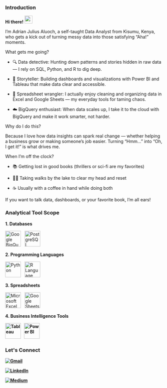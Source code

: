 <div align="left">
  
### <b>Introduction</b>

</div>

<b>Hi there! <img src="https://emojis.slackmojis.com/emojis/images/1536351075/4594/blob-wave.gif" width="25"/></b>

I’m Adrian Julius Aluoch, a self-taught Data Analyst from Kisumu, Kenya, who gets a kick out of turning messy data into those satisfying “Aha!” moments.

What gets me going?

  - 🔍 Data detective: Hunting down patterns and stories hidden in raw data — I rely on SQL, Python, and R to dig deep.
  
  - 🎨 Storyteller: Building dashboards and visualizations with Power BI and Tableau that make data clear and accessible.
  
  - 🧹 Spreadsheet wrangler: I actually enjoy cleaning and organizing data in Excel and Google Sheets — my everyday tools for taming chaos.
  
  - ☁️ BigQuery enthusiast: When data scales up, I take it to the cloud with BigQuery and make it work smarter, not harder.

Why do I do this?

Because I love how data insights can spark real change — whether helping a business grow or making someone’s job easier. Turning “Hmm...” into “Oh, I get it!” is what drives me.

When I’m off the clock?

  - 📚 Getting lost in good books (thrillers or sci-fi are my favorites)
  
  - 🚶‍♂️ Taking walks by the lake to clear my head and reset
  
  - ☕ Usually with a coffee in hand while doing both

If you want to talk data, dashboards, or your favorite book, I’m all ears!

<div align="left">
  
### <b>Analytical Tool Scope</b>

</div>

<b>1. Databases</b>

[<img src="https://www.vectorlogo.zone/logos/google_bigquery/google_bigquery-icon.svg" height="50" alt="Google BigQuery" />](https://cloud.google.com/bigquery)&nbsp;&nbsp;
[<img src="https://upload.wikimedia.org/wikipedia/commons/2/29/Postgresql_elephant.svg" height="50" width="50" alt="PostgreSQL" />](https://www.postgresql.org/)&nbsp;&nbsp;

<b>2. Programming Languages</b>

[<img src="https://upload.wikimedia.org/wikipedia/commons/thumb/c/c3/Python-logo-notext.svg/1200px-Python-logo-notext.svg.png" height="50" width="50" alt="Python" />](https://www.python.org/)&nbsp;&nbsp;
[<img src="https://download.logo.wine/logo/R_(programming_language)/R_(programming_language)-Logo.wine.png" height="50" alt="R Language" />](https://www.r-project.org/)&nbsp;&nbsp;

<b>3. Spreadsheets</b>

[<img src="https://upload.wikimedia.org/wikipedia/commons/3/34/Microsoft_Office_Excel_%282019–present%29.svg" height="50" alt="Microsoft Excel" />](https://www.microsoft.com/excel)&nbsp;&nbsp;
[<img src="https://google.oit.ncsu.edu/wp-content/uploads/sites/6/2021/01/Google_Sheets.max-2800x2800-1.png" height="50" alt="Google Sheets" />](https://www.google.com/sheets/about/)&nbsp;&nbsp;

<b>4. Business Intelligence Tools<b>

[<img src="https://img.icons8.com/color/512/tableau-software.png" height="50" width="50" alt="Tableau" />](https://www.tableau.com/)&nbsp;&nbsp;
[<img src="https://cdn.freelogovectors.net/wp-content/uploads/2023/11/power-bi-logo-freelogovectors.net_.png" height="50" alt="Power BI" />](https://powerbi.microsoft.com/)

<div align="left">
  
### <b>Let's Connect</b>

</div>

[<img alt="Gmail" src="https://img.shields.io/badge/Gmail-D14836?style=for-the-badge&logo=gmail&logoColor=white" />](mailto:adrianjuliusaluoch@gmail.com)

[<img alt="LinkedIn" src="https://img.shields.io/badge/LinkedIn-%230E76A8.svg?&style=for-the-badge&logo=LinkedIn&logoColor=white" />](https://www.linkedin.com/in/adrian-julius-aluoch-b43184333/)

[<img alt="Medium" src="https://img.shields.io/badge/Medium-%23000000.svg?&style=for-the-badge&logo=Medium&logoColor=white"/>](https://medium.com/@adrianjuliusaluoch)
